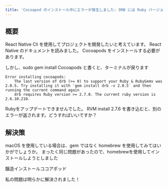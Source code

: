 ```yaml
---
title: 'Cocoapod のインストール中にエラーが発生しました: DRB には Ruby バージョン 2.7.0 以上が必要です。現在の Ruby のバージョンは 2.6.10.210 です。'
---
```


## 概要
React Native Cli を使用してプロジェクトを開発したいと考えています。 React Native のドキュメントを読みました。 Cocoapods をインストールする必要があります。

しかし、sudo gem install Cocoapods と書くと、ターミナルが戻ります

```
Error installing cocoapods:
    The last version of drb (>= 0) to support your Ruby & RubyGems was 2.0.5. Try installing it with `gem install drb -v 2.0.5` and then running the current command again
    drb requires Ruby version >= 2.7.0. The current ruby version is 2.6.10.210.

```
Rubyをアップデートできませんでした。 RVM install 2.7.6 を書き込むと、別のエラーが返されます。どうすればいいですか？

## 解決策
macOS を使用している場合は、gem ではなく homebrew を使用してみてはいかがでしょうか。
まったく同じ問題があったので、homebrewを使用してインストールしようとしました

醸造インストールココアポッド

私の問題は明らかに解決されました！


